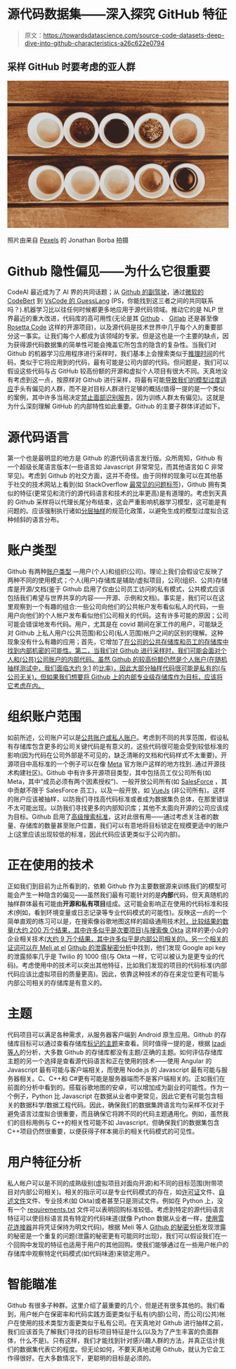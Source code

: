 # 源代码数据集——深入探究 GitHub 特征

> 原文：<https://towardsdatascience.com/source-code-datasets-deep-dive-into-github-characteristics-a26c622e0794>

## 采样 GitHub 时要考虑的亚人群

![](img/da7677463c403a5e62d6a6192eb9fd9f.png)

照片由来自 [Pexels](https://www.pexels.com/photo/different-types-of-sauce-3622479/?utm_content=attributionCopyText&utm_medium=referral&utm_source=pexels) 的 Jonathan Borba 拍摄

# **Github 隐性偏见——为什么它很重要**

CodeAI 最近成为了 AI 界的共同话题；从 [Github 的副驾驶](https://copilot.github.com/)，通过[微软的 CodeBert](https://github.com/microsoft/CodeBERT) 到 [VsCode 的 GuessLang](https://guesslang.readthedocs.io/en/latest/) (PS，你能找到这三者之间的共同联系吗？).机器学习比以往任何时候都更多地应用于源代码领域。推动它的是 NLP 世界最近的重大改进，代码库的高可用性(无论是其 [Github](https://github.com/) 、 [Gitlab](https://about.gitlab.com/) 还是甚至像 [Rosetta Code](http://www.rosettacode.org/wiki/Rosetta_Code) 这样的开源项目)，以及源代码是技术世界中几乎每个人的重要部分这一事实。让我们每个人都成为该领域的专家。但是这也是一个主要的缺点，因为获得源代码数据集的简单性可能会掩盖它所包含的隐含的复杂性。当我们对 Github 的机器学习应用程序进行采样时，我们基本上会搜索类似于[推理时间](https://blogs.gartner.com/paul-debeasi/2019/02/14/training-versus-inference/)的代码，类似于它将应用到的代码，最有可能是公司内部的代码。但问题是，我们可以假设这些代码与占 GitHub 较高份额的开源和虚拟个人项目有很大不同。天真地没有考虑到这一点，按原样对 Github 进行采样，将最有可能[导致我们的模型过度适应](/how-to-generate-code-dataset-for-machine-learning-applications-fbc1b888cc84)手头有偏见的人群，而不是对目标人群进行足够的概括(值得一提的是一个类似的案例，其中许多当局决定[禁止面部识别服务](https://www.nature.com/articles/d41586-020-03186-4)，因为训练人群太有偏见)。这就是为什么深刻理解 GitHub 的内部特性如此重要。Github 的主要子群体详述如下。

# **源代码语言**

第一个也是最明显的地方是 Github 的源代码语言发行版。众所周知，Github 有一个超级长尾语言版本(一些语言如 Javascript 非常常见，而其他语言如 C 非常罕见)。考虑到 Github 的社交方面，这并不奇怪。由于同样的现象可以在其他基于社交的技术网站上看到(如 StackOverflow [最常见的问题标签](https://stackoverflow.com/tags))，Github 拥有类似的特征(更常见和流行的源代码语言和技术的比率更高)是有道理的。考虑到天真的 Github 采样将以代理长尾分布结束，这会严重影响机器学习模型，这可能是有问题的。应该强制执行诸如[分层抽样](https://en.wikipedia.org/wiki/Stratified_sampling)的规范化政策，以避免生成的模型过度拟合这种倾斜的语言分布。

# **账户类型**

Github 有两种[账户类型](https://docs.github.com/en/get-started/learning-about-github/types-of-github-accounts) —用户(个人)和组织(公司)。理论上我们会假设它反映了两种不同的使用模式；个人(用户)存储库是辅助/虚拟项目，公司(组织、公共)存储库是开源/文档(鉴于 Github 启用了仅由公司员工访问的私有模式，公共模式应该包括我们希望与世界共享的内容——开源、示例和文档)。事实是，我们可以在这里观察到一个有趣的组合:一些公司向他们的公共帐户发布看似私人的代码，一些用户向他们的个人帐户发布看似他们公司相关的代码。这有许多可能的原因；公司可能会错误地发布代码。用户，尤其是在 covid 期间在家工作的用户，可能缺乏对 Github 上私人用户(公共范围)和公司(私人范围)帐户之间的区别的理解。这种现象没有什么有趣的应用；首先，它增加了[在公司的公共存储库和员工的存储库中找到内部机密的可能性。第二，当我们对 Github 进行采样时，我们可能会面对个人和(公共)公司账户的内部代码。虽然 Github 的较高份额仍然是个人账户(在随机抽样测试中，我们面临大约 9:1](https://medium.com/@oriabramovski/stop-searching-for-aws-secrets-in-code-f5cfda9431a9) 的[比率)，因此大部分抽样代码很可能是私有的(与公司无关)，但如果我们想要将 Github 上的内部专业级存储库作为目标，应该将它考虑在内。](https://medium.com/@oriabramovski/stop-searching-for-aws-secrets-in-code-f5cfda9431a9)

# **组织账户范围**

如前所述，公司账户可以是[公共账户或私人账户](https://github.com/pricing)。考虑到不同的共享范围，假设私有存储库包含更多的公司关键代码是有意义的，这些代码很可能会受到较低标准的影响(因为代码在公司外部是不可见的，缺乏清晰的文档和代码样式不太重要)。开源项目中高标准的一个例子可以在像 [Meta](https://github.com/facebook) 官方账户这样的地方找到..通过开源技术构建社区)。Github 中有许多开源项目类型，其中包括员工仅公司所有(如 Meta，其中“成员必须有两个因素授权”)、一般开放公司所有(如 [SalesForce](https://github.com/salesforce) ，其中贡献不限于 SalesForce 员工)，以及一般开放，如 [VueJs](https://github.com/vuejs) (非公司所有)。这样的账户应该被抽样，以防我们寻找高代码标准或者成为数据集负总体，在那里错误不太可能出现。以防我们寻找更多的内部知识库；其他不太面向开源的公司应该成为目标。Github 启用了[高级搜索标准](https://github.com/search/advanced)，这对此很有用——通过考虑关注者的数量、存储库的数量甚至账户位置，我们可以有意地将目标锁定在规模更适中的账户上(这里应该出现较低的标准，因此代码应该更类似于公司内部)。

# **正在使用的技术**

正如我们到目前为止所看到的，依赖 Github 作为主要数据源来训练我们的模型可能会产生一种隐含的偏见——虽然我们最有可能针对的是**内部**代码，但天真随机的抽样群体最有可能由**开源和私有项目**组成。这可能会影响正在使用的代码标准和技术(例如，看到环境变量或日志记录等专业代码模式的可能性)。反映这一点的一个简单直观的练习可以是，在搜索像谷歌地图这样的超级通用技术[时，比较结果的数量(大约 200 万个结果，其中许多似乎是次要项目)与搜索像 Okta](https://github.com/search?q=maps.googleapis.com&type=code) 这样的更小众的企业相关技术[(大约 9 万个结果，其中许多似乎是内部公司相关的)。另一个相关的证词可以在 Meli at el](https://github.com/search?q=okta.com&type=Code) [Github 的泄露秘密分析](https://www.ndss-symposium.org/wp-content/uploads/2019/02/ndss2019_04B-3_Meli_paper.pdf)中找到，他们发现 Google api key 的泄露频率几乎是 Twilio 的 1000 倍(与 Okta 一样，它可以被认为是更专业的代码)。考虑使用中的技术可以突出其他特征，比如我们发现的项目的代码标准(内部代码应该比虚拟项目的质量更高)。因此，依靠这种技术的存在来定位更有可能与内部公司相关的存储库是有意义的。

# **主题**

代码项目可以满足各种需求，从服务器客户端到 Android 原生应用。Github 的存储库目标可以通过查看存储库[标记的主题](https://github.com/topics)来查看。同时值得一提的是，根据 [Izadi 等人](https://arxiv.org/abs/2010.09116)的分析，大多数 Github 的存储库都没有主题/正确的主题。如何评估存储库主题的另一个选择是查看源代码语言和正在使用的技术——使用 Angular 的 Javascript 最有可能与客户端相关，而使用 Node.js 的 Javascript 最有可能与服务器相关。C、C++和 C#更有可能是服务器端而不是客户端相关的。正如我们在前面的分析中看到的。搭载谷歌地图的安卓，可以增加成为副业的可能性。作为一个例子，Python 比 Javascript 在数据从业者中更常见，因此它更有可能包含相关的数据科学/数据工程代码。因此，确保我们的数据集跨语言均匀采样不仅对于避免语言过度拟合很重要，而且确保它将跨不同的代码主题通用化。例如，虽然我们的目标用例与 C++的相关性可能不如 Javascript，但确保我们的数据集包含 C++项目仍然很重要，以便获得子样本揭示的相关代码模式的可见性。

# **用户特征分析**

私人帐户可以是不同的成熟级别(虚拟项目对面向开源)和不同的目标范围(附带项目对内部公司相关)。相关的指示可以是专业代码模式的存在，如[许可证](https://docs.github.com/en/repositories/managing-your-repositorys-settings-and-features/customizing-your-repository/licensing-a-repository)文件、[自述文件](https://docs.github.com/en/repositories/managing-your-repositorys-settings-and-features/customizing-your-repository/about-readmes)文件、专业技术(如 Okta)或者甚至只是测试文件。例如在 Python 上，没有一个 [requirements.txt](https://pip.pypa.io/en/stable/reference/requirements-file-format/) 文件可以表明回购标准较低。考虑到特定的源代码语言特征可以使目标语言具有特定的代码味道(就像 Python 数据从业者一样，[使用雪花连接器](https://github.com/search?l=python&p=7&q=%22snowflake.connector.connect%22&type=Code)并将凭证保持为明文代码)。根据 Meli 等人 [Github 的秘密分析](https://www.ndss-symposium.org/wp-content/uploads/2019/02/ndss2019_04B-3_Meli_paper.pdf)发现泄露的秘密是一个重复的问题(泄露的秘密更有可能同时出现)，我们可以假设我们在一个回购中发现的特征也适用于用户的其他回购。使我们能够通过在一些用户帐户的存储库中观察特定代码模式(如代码味道)来锁定用户。

# 智能瞄准

Github 有很多子种群。这里介绍了最重要的几个，但是还有很多其他的。我们看到，用户帐户在保密率和代码实践方面更类似于私有(内部)公司，而公司(公共)帐户在使用的技术类型方面更类似于私有公司。在天真地对 Github 进行抽样之前，我们应该首先了解我们寻找的目标项目特征是什么(以及为了产生丰富的负面群体，什么不是)。只有这样，我们才能找到针对感兴趣人群的方法，并真正估计我们的数据集代表它的程度。但无论如何，不要天真地试用 Github，就认为它会工作得很好。在大多数情况下，更聪明的目标是必须的。